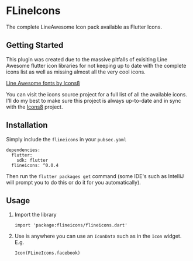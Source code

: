 # FLineIcons

The complete LineAwesome Icon pack available as Flutter Icons.

## Getting Started

This plugin was created due to the massive pitfalls of exisiting Line Awesome flutter icon libraries for not keeping up to date with the complete icons list as well as missing almost all the very cool icons.

[Line Awesome fonts by Icons8](https://icons8.com/line-awesome)

You can visit the icons source project for a full list of all the available icons. I'll do my best to make sure this project is always up-to-date and in sync with the [Icons8](https://icons8.com) project.

## Installation

Simply include the `flineicons` in your `pubsec.yaml`

```
dependencies:
  flutter:
    sdk: flutter
  flineicons: ^0.0.4
```

Then run the `flutter packages get` command (some IDE's such as IntelliJ will prompt you to do this or do it for you automatically).


## Usage

1. Import the library

	```
	import 'package:flineicons/flineicons.dart'
	```

2. Use is anywhere you can use an `IconData` such as in the `Icon` widget. E.g.

	```
	Icon(FLineIcons.facebook)
	```